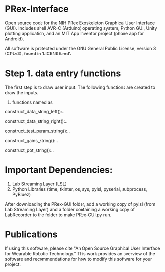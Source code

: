 # PRex-Interface
Open source code for the NIH PRex Exoskeleton Graphical User Interface (GUI). Includes shell AVR-C (Arduino) operating system, Python GUI, Unity plotting application, and an MIT App Inventor project (phone app for Android).

All software is protected under the GNU General Public License, version 3 (GPLv3), found in 'LICENSE.md'. 

# Step 1. data entry functions

The first step is to draw user input. The following functions are created to draw the inputs. 

1. functions named as 

construct_data_string_left():..

construct_data_string_right():..

construct_test_param_string():..

construct_gains_string():..

construct_pot_string():..

# Important Dependencies:
1. Lab Streaming Layer (LSL)
2. Python Libraries (time, tkinter, os, sys, pylsl, pyserial, subprocess, PyBluez)

After downloading the PRex-GUI folder, add a working copy of pylsl (from Lab Streaming Layer) and a folder containing a working copy of LabRecorder to the folder to make PRex-GUI.py run.

# Publications
If using this software, please cite "An Open Source Graphical User Interface for Wearable Robotic Technology." This work provides an overview of the software and recommendations for how to modify this software for your project. 
